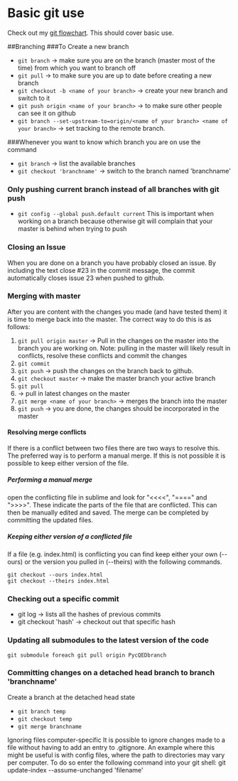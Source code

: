 # Basic git use
Check out my [git flowchart](GitFlowchart.pdf). This should cover basic use. 

##Branching
###To Create a new branch
* ```git branch``` -> make sure you are on the branch (master most of the time) from which you want to branch off
* ```git pull``` -> to make sure you are up to date before creating a new branch
* ```git checkout -b <name of your branch>``` -> create your new branch and switch to it
* ```git push origin <name of your branch>``` -> to make sure other people can see it on github
* ```git branch --set-upstream-to=origin/<name of your branch> <name of your branch>``` -> set tracking to the remote branch. 

###Whenever you want to know which branch you are on use the command
* ```git branch``` -> list the available branches
* ```git checkout 'branchname'``` -> switch to the branch named 'branchname'

### Only pushing current branch instead of all branches with git push
* ```git config --global push.default current```
This is important when working on a branch because otherwise git will complain that your master is behind when trying to push

### Closing an Issue
When you are done on a branch you have probably closed an issue.
By including the text close #23 in the commit message, the commit automatically closes issue 23 when pushed to github.

### Merging with master
After you are content with the changes you made (and have tested them) it is time to merge back into the master. The correct way to do this is as follows:

1. ```git pull origin master``` -> Pull in the changes on the master into the branch you are working on.
Note: pulling in the master will likely result in conflicts, resolve these conflicts and commit the changes
2.   ```git commit```
3.   ```git push``` -> push the changes on the branch back to github.
4.   ```git checkout master``` -> make the master branch your active branch
5.   ```git pull```
6.    -> pull in latest changes on the master
6.   ```git merge <name of your branch>```  -> merges the branch into the master
7.   ```git push``` -> you are done, the changes should be incorporated in the master

#### Resolving merge conflicts
If there is a conflict between two files there are two ways to resolve this. The preferred way is to perform a manual merge. If this is not possible it is possible to keep either version of the file.
##### Performing a manual merge
 open the conflicting file in sublime and look for "<<<<", "====" and ">>>>". These indicate the parts of the file that are conflicted. This can then be manually edited and saved. The merge can be completed by committing the updated files.
##### Keeping either version of a conflicted file
If a file (e.g. index.html) is conflicting you can find keep either your own (--ours) or the version you pulled in (--theirs) with the following commands.
```
git checkout --ours index.html
git checkout --theirs index.html
```

### Checking out a specific commit
* git log -> lists all the <sha1> hashes of previous commits
* git checkout 'hash' -> checkout out that specific hash

### Updating all submodules to the latest version of the code

```
git submodule foreach git pull origin PycQEDbranch
```


### Committing changes on a detached head branch to branch 'branchname'
Create a branch at the detached head state
* ```git branch temp```
* ```git checkout temp```
* ```git merge branchname```


Ignoring files computer-specific
It is possible to ignore changes made to a file without having to add an entry to .gitignore. An example where this might be useful is with config files, where the path to directories may vary per computer. To do so enter the following command into your git shell:
   git update-index --assume-unchanged 'filename'
